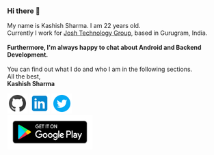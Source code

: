 ### Hi there 👋
My name is Kashish Sharma. I am 22 years old.<br>
Currently I work for [Josh Technology Group](https://www.joshtechnologygroup.com/), based in Gurugram, India.<br><br>
<b> Furthermore, I'm always happy to chat about Android and Backend Development.</b> <br><br>
You can find out what I do and who I am in the following sections.<br>
All the best,<br>
<b>Kashish Sharma </b><br>


<a href="https://github.com/Kashish-Sharma/" rel="GitHub Profile">![Github](https://github.com/Kashish-Sharma/Kashish-Sharma/blob/master/assets/github_icon.png)</a>
<a href="https://www.linkedin.com/in/kashish98/" rel="LinkedIn Profile">![LinkedIn](https://github.com/Kashish-Sharma/Kashish-Sharma/blob/master/assets/linkedin_icon.png)</a>
<a href="https://twitter.com/kashish25798" rel="Twitter Profile">![Twitter](https://github.com/Kashish-Sharma/Kashish-Sharma/blob/master/assets/twitter_icon.png)</a> <br>
<a href='https://play.google.com/store/apps/details?id=com.cinopsys.movieshows&pcampaignid=MKT-Other-global-all-co-prtnr-py-PartBadge-Mar2515-1'><img alt='Get it on Google Play' src='https://github.com/Kashish-Sharma/Kashish-Sharma/blob/master/assets/googleplay_icon.png' height="80" width="200" /></a>
